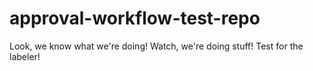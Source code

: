 # approval-workflow-test-repo
Look, we know what we're doing!
Watch, we're doing stuff!
Test for the labeler!
